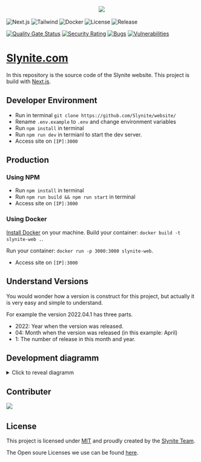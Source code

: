 <p align="center">
    <img src="./slynite-logo.png">
</p>

![Next.js](https://img.shields.io/badge/Next.js-131313?style=for-the-badge&logo=next.js&logoColor=white)
![Tailwind](https://img.shields.io/badge/Tailwindcss-131313?style=for-the-badge&logo=Tailwindcss&logoColor=white)
![Docker](https://img.shields.io/badge/Docker-131313?style=for-the-badge&logo=Docker&logoColor=white)
![License](https://img.shields.io/github/license/Slynite/website?style=for-the-badge&color=131313&logo=license&logoColor=white)
![Release](https://img.shields.io/github/v/release/Slynite/website?style=for-the-badge&color=131313&logo=license&logoColor=white)

[![Quality Gate Status](https://sonarcloud.io/api/project_badges/measure?project=Slynite_website&metric=alert_status)](https://sonarcloud.io/summary/new_code?id=Slynite_website)
[![Security Rating](https://sonarcloud.io/api/project_badges/measure?project=Slynite_website&metric=security_rating)](https://sonarcloud.io/summary/new_code?id=Slynite_website)
[![Bugs](https://sonarcloud.io/api/project_badges/measure?project=Slynite_website&metric=bugs)](https://sonarcloud.io/summary/new_code?id=Slynite_website)
[![Vulnerabilities](https://sonarcloud.io/api/project_badges/measure?project=Slynite_website&metric=vulnerabilities)](https://sonarcloud.io/summary/new_code?id=Slynite_website)

# [Slynite.com](https://slynite.com)
In this repository is the source code of the Slynite website. This project is build with [Next.js](https://nextjs.org/).

## Developer Environment
- Run in terminal `git clone https://github.com/Slynite/website/`
- Rename `.env.example` to `.env` and change environment variables
- Run `npm install` in terminal
- Run `npm run dev` in termianl to start the dev server.
- Access site on `[IP]:3000`

## Production

### Using NPM
- Run `npm install` in terminal
- Run `npm run build && npm run start` in terminal
- Access site on `[IP]:3000`

### Using Docker
[Install Docker]() on your machine.
Build your container: `docker build -t slynite-web .`.

Run your container: `docker run -p 3000:3000 slynite-web`.

- Access site on `[IP]:3000`


## Understand Versions
You would wonder how a version is construct for this project, but actually it is very easy and simple to understand.

For example the version 2022.04.1 has three parts.
- 2022: Year when the version was released.
- 04: Month when the version was released (in this example: April)
- 1: The number of release in this month and year.

## Development diagramm

<details><summary>Click to reveal diagramm</summary>
  <img src = "./development-circle.drawio.png"/>
</details>


## Contributer
<a href = "https://github.com/slynite/website/graphs/contributors">
  <img src = "https://contrib.rocks/image?repo=slynite/website"/>
</a>

## License
This project is licensed under [MIT](./LICENSE) and proudly created by the [Slynite Team](https://slynite.com/team).

The Open soure Licenses we use can be found [here](https://slynite.com/legal/licenses).
